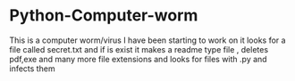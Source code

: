 # Python-Computer-worm
This is a computer worm/virus I have been starting to work on it looks for a file called secret.txt and if is exist it makes a readme type file , deletes pdf,exe and many more file extensions and looks for files with .py and infects them
